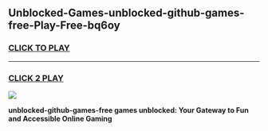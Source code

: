 
## Unblocked-Games-unblocked-github-games-free-Play-Free-bq6oy
<h3>
<a href="https://premium76.site?title=unblocked-github-games-free&ref=22A">CLICK TO PLAY</a></h3>
<hr>

<h3>
<a href="https://premium76.site?title=unblocked-github-games-free&ref=22A">CLICK 2 PLAY</a>
  
</h3>

<a href="https://premium76.site?title=unblocked-github-games-free&ref=22A"><img src="https://clearcache.store/games.png"></a>


**unblocked-github-games-free games unblocked: Your Gateway to Fun and Accessible Online Gaming**
